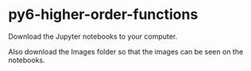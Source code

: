 # py6-higher-order-functions

Download the Jupyter notebooks to your computer.

Also download the Images folder so that the images can be seen on the notebooks.
